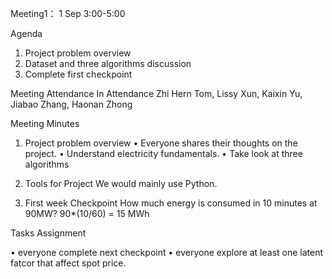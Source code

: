 Meeting1： 1 Sep 3:00-5:00

Agenda
1.	Project problem overview
2.	Dataset and three algorithms discussion
3.	Complete first checkpoint

Meeting Attendance
In Attendance
Zhi Hern Tom, Lissy Xun, Kaixin Yu, Jiabao Zhang, Haonan Zhong


Meeting Minutes

1. Project problem overview
•	Everyone shares their thoughts on the project.
•	Understand electricity fundamentals.
•	Take look at three algorithms


2. Tools for Project
We would mainly use Python. 

3. First week Checkpoint 
How much energy is consumed in 10 minutes at 90MW? 
90*(10/60) = 15 MWh

Tasks Assignment

• everyone complete next checkpoint
• everyone explore at least one latent fatcor that affect spot price. 